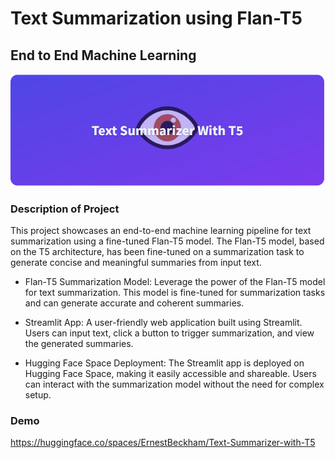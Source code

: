 
# Text Summarization using Flan-T5
## End to End Machine Learning


![App Screenshot](https://github.com/MorningStarTM/Text-Summarization-English/blob/main/images/Capture.PNG?raw=true)


### Description of Project
This project showcases an end-to-end machine learning pipeline for text summarization using a fine-tuned Flan-T5 model. The Flan-T5 model, based on the T5 architecture, has been fine-tuned on a summarization task to generate concise and meaningful summaries from input text.

* Flan-T5 Summarization Model: Leverage the power of the Flan-T5 model for text summarization. This model is fine-tuned for summarization tasks and can generate accurate and coherent summaries.

* Streamlit App: A user-friendly web application built using Streamlit. Users can input text, click a button to trigger summarization, and view the generated summaries.

* Hugging Face Space Deployment: The Streamlit app is deployed on Hugging Face Space, making it easily accessible and shareable. Users can interact with the summarization model without the need for complex setup.

### Demo
https://huggingface.co/spaces/ErnestBeckham/Text-Summarizer-with-T5
